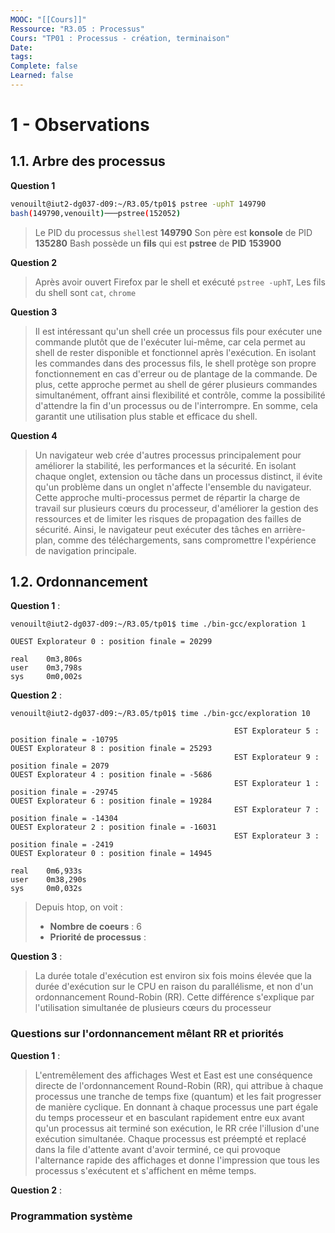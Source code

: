```yaml
---
MOOC: "[[Cours]]"
Ressource: "R3.05 : Processus"
Cours: "TP01 : Processus - création, terminaison"
Date: 
tags: 
Complete: false
Learned: false
---
```

# 1 - Observations
## 1.1. Arbre des processus
**Question 1**
```bash
venouilt@iut2-dg037-d09:~/R3.05/tp01$ pstree -uphT 149790  
bash(149790,venouilt)───pstree(152052)
```
> Le PID du processus `shell`est **149790**
> Son père est **konsole** de PID **135280**
> Bash possède un **fils** qui est **pstree** de **PID** **153900**

**Question 2**
> Après avoir ouvert Firefox par le shell et exécuté `pstree -uphT`, Les fils du shell sont `cat`, `chrome`

**Question 3**
> Il est intéressant qu'un shell crée un processus fils pour exécuter une commande plutôt que de l'exécuter lui-même, car cela permet au shell de rester disponible et fonctionnel après l'exécution. En isolant les commandes dans des processus fils, le shell protège son propre fonctionnement en cas d'erreur ou de plantage de la commande. De plus, cette approche permet au shell de gérer plusieurs commandes simultanément, offrant ainsi flexibilité et contrôle, comme la possibilité d'attendre la fin d'un processus ou de l'interrompre. En somme, cela garantit une utilisation plus stable et efficace du shell.

**Question 4**
> Un navigateur web crée d'autres processus principalement pour améliorer la stabilité, les performances et la sécurité. En isolant chaque onglet, extension ou tâche dans un processus distinct, il évite qu'un problème dans un onglet n'affecte l'ensemble du navigateur. Cette approche multi-processus permet de répartir la charge de travail sur plusieurs cœurs du processeur, d'améliorer la gestion des ressources et de limiter les risques de propagation des failles de sécurité. Ainsi, le navigateur peut exécuter des tâches en arrière-plan, comme des téléchargements, sans compromettre l'expérience de navigation principale.

## 1.2. Ordonnancement
**Question 1** :
```shell
venouilt@iut2-dg037-d09:~/R3.05/tp01$ time ./bin-gcc/exploration 1  
  
OUEST Explorateur 0 : position finale = 20299  
  
real    0m3,806s  
user    0m3,798s  
sys     0m0,002s
```

**Question 2** :
```shell
venouilt@iut2-dg037-d09:~/R3.05/tp01$ time ./bin-gcc/exploration 10  
  
                                                  EST Explorateur 5 : position finale = -10795  
OUEST Explorateur 8 : position finale = 25293  
                                                  EST Explorateur 9 : position finale = 2079  
OUEST Explorateur 4 : position finale = -5686  
                                                  EST Explorateur 1 : position finale = -29745  
OUEST Explorateur 6 : position finale = 19284  
                                                  EST Explorateur 7 : position finale = -14304  
OUEST Explorateur 2 : position finale = -16031  
                                                  EST Explorateur 3 : position finale = -2419  
OUEST Explorateur 0 : position finale = 14945  
  
real    0m6,933s  
user    0m38,290s  
sys     0m0,032s
```

> Depuis htop, on voit :
> - **Nombre de coeurs** : 6
> - **Priorité de processus** :


**Question 3** :
> La durée totale d'exécution est environ six fois moins élevée que la durée d'exécution sur le CPU en raison du parallélisme, et non d'un ordonnancement Round-Robin (RR). Cette différence s'explique par l'utilisation simultanée de plusieurs cœurs du processeur


### Questions sur l'ordonnancement mêlant RR et priorités
**Question 1** :
> L'entremêlement des affichages West et East est une conséquence directe de l'ordonnancement Round-Robin (RR), qui attribue à chaque processus une tranche de temps fixe (quantum) et les fait progresser de manière cyclique. En donnant à chaque processus une part égale du temps processeur et en basculant rapidement entre eux avant qu'un processus ait terminé son exécution, le RR crée l'illusion d'une exécution simultanée. Chaque processus est préempté et replacé dans la file d'attente avant d'avoir terminé, ce qui provoque l'alternance rapide des affichages et donne l'impression que tous les processus s'exécutent et s'affichent en même temps.

**Question 2** :



### Programmation système
